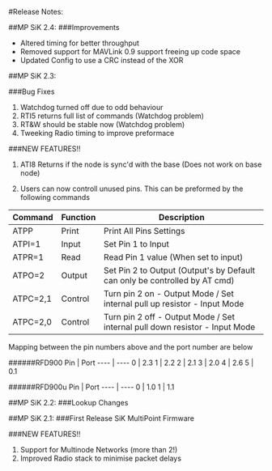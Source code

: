 #Release Notes:

##MP SiK 2.4:
###Improvements
* Altered timing for better throughput
* Removed support for MAVLink 0.9 support freeing up code space
* Updated Config to use a CRC instead of the XOR 

##MP SiK 2.3:

###Bug Fixes
1. Watchdog turned off due to odd behaviour
2. RTI5 returns full list of commands (Watchdog problem)
3. RT&W should be stable now (Watchdog problem)
4. Tweeking Radio timing to improve preformace

###NEW FEATURES!!

1. ATI8 Returns if the node is sync'd with the base (Does not work on base node)

2. Users can now controll unused pins. This can be preformed by the following commands

Command       | Function | Description
------------- | ---------|-------------
ATPP          | Print    | Print All Pins Settings
ATPI=1        | Input    | Set Pin 1 to Input
ATPR=1        | Read     | Read Pin 1 value (When set to input)
ATPO=2        | Output   | Set Pin 2 to Output (Output's by Default can only be controlled by AT cmd)
ATPC=2,1      | Control  | Turn pin 2 on  - Output Mode / Set internal pull up resistor - Input Mode 
ATPC=2,0      | Control  | Turn pin 2 off - Output Mode / Set internal pull down resistor - Input Mode

Mapping between the pin numbers above and the port number are below

######RFD900
Pin  | Port
---- | ----
0    | 2.3
1    | 2.2
2    | 2.1
3    | 2.0
4    | 2.6
5    | 0.1

######RFD900u
Pin  | Port
---- | ----
0    | 1.0
1    | 1.1

##MP SiK 2.2:
###Lookup Changes

##MP SiK 2.1:
###First Release SiK MultiPoint Firmware

###NEW FEATURES!!
1. Support for Multinode Networks (more than 2!)
2. Improved Radio stack to minimise packet delays